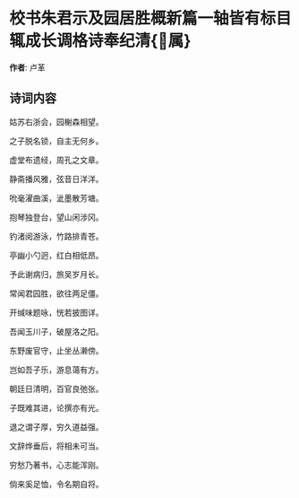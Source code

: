 # 校书朱君示及园居胜概新篇一轴皆有标目辄成长调格诗奉纪清{属}

**作者**: 卢革

## 诗词内容

姑苏右浙会，园榭森相望。

之子脱名锁，自主无何乡。

虚堂布遗经，周孔之文章。

静斋播风雅，弦音日洋洋。

吮毫濯曲溪，泚墨散芳塘。

抱琴独登台，望山闲涉冈。

钓渚阅游泳，竹路排青苍。

亭幽小勺迥，红白相低昂。

予此谢病归，旅吴岁月长。

常闻君园胜，欲往两足僵。

开缄味题咏，恍若披图详。

吾闻玉川子，破屋洛之阳。

东野废官守，止坐丛濑傍。

岂如吾子乐，游息蔼有方。

朝廷日清明，百官良弛张。

子既难其进，论撰亦有光。

退之谓子厚，穷久道益强。

文辞烨垂后，将相未可当。

穷愁乃著书，心志能浑刚。

倘来奚足恤，令名期自将。

